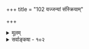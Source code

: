 +++
title = "102 यज्जन्यां संस्क्रियाम्"

+++
<details><summary>मूलम्</summary>

यज्जन्यां संस्क्रियां यत् किमपि नियमतो बोधयिष्यत्यदृष्टं तत्तद्वेद्यावलम्बिस्मृतिमुपजनयेत् संमतं च द्वयोस्तत् ।  
न ह्यन्यद् दृश्यतेऽत्र क्वचन तदधिके कल्पिते गौरवं स्यादित्युत्प्रेक्षा न युक्ता न हि परजनिते क्वापि तत्संस्क्रियोक्तिः ॥ १०२ ॥
</details>

<details><summary>सर्वाङ्कषा - १०२</summary>

ननु संस्काराङ्गीकारेऽपि नेष्टसिद्धिरित्याशङ्क्य समाधत्ते - यज्जन्यामित्यादि । यज्जन्यां **संस्क्रियाम्** =यादृशानुभवजन्यं संस्कारम् अदृष्टं नाम **यत्किमपि** = अदृष्टत्वादेवातीन्द्रियत्वस्य सिद्ध्या किञ्चित् नियमेन **बोधयति** =उद्बोधयति, **तत्** = तदेवादृष्टम् **तद्वेद्यावलम्बिस्मृतिम्** = पूर्वानुभूतवस्तुविषयिणीं स्मृतिम् उपजनयेत् । **तत्** =उद्बोधकं चादृष्टम् **द्वयोः** = वादिनोः संमतं च । न हि पूर्वानुभूतं सर्वं स्मर्यते, न हि स्मरणं वाऽस्मदधीनम् । समयेऽस्मरणम्, असमये स्मरणं च बहुधा दृश्यत एव । अतः संस्काराङ्गीकारेऽपि अदृष्टस्यैव संस्कारोद्बोधकत्वस्य सर्वैर्वक्तव्यत्वात् अदृष्टसहकृतः पूर्वानुभव एव स्मृतिजनकोऽस्तु – ‘तद्धेतोरेव तद्धेतुत्वे' इत्यादिन्यायात् । अत्र **क्वचन** = स्मृत्यनुभवयोर्मध्ये अन्यत् किञ्चित् न हि दृश्यते । दृश्यते चेत् गत्यन्तराभावादङ्गीकार्यम् । **तदधिके** = पूर्वानुभवादधिके कल्पिते गौरवम् स्यादेव । अदृष्टं नामैकमुद्बोधकं कल्पनीयम् अतीन्द्रियम् । पुनरप्यतीन्द्रियमन्यत् संस्काराख्यं कल्प्यते चेत्, अतीन्द्रियद्वयाङ्गीकारापत्त्या गौरवं स्पष्टम् । अतोऽदृष्टसहकृतः पूर्वानुभव एव स्मृतिं जनयतु । **इति** = इत्येवम् **उत्प्रेक्षा** = ऊहः न युक्ता । कुतः ? **परजनिते** = अनुभवभिन्नेन कर्मविशेषेण जाते अदृष्टे तत्संस्क्रि- **योक्तिः** =अनुभवद्वारत्वरूपसंस्कारशब्दः न हि युक्तः । अनुभवस्मृत्योः कार्यकारणभावे, अनुभवस्य नाशात् कालव्यवधानात् मध्ये द्वारमावश्यकम् । तच्च अनुभवजन्यं चेत्, अनुभवस्य द्वारं भवेत् । तज्जन्यत्वे सति तज्जन्यजनको हि व्यापारः । अदृष्टपदवाच्यधर्मस्तु न पूर्वानुभवजन्यः । किन्तु पूर्वजन्मकृतसत्कर्मजन्यः । स एतस्य द्वारं कथं भवेत् ? एतज्जन्यत्वाभावात् । अदृष्टं तु कुत्रापि न द्वारम्, किन्तु साक्षात्कारणम् । अतोऽनुभवस्मृत्योर्मध्ये द्वारमावश्यकम् । द्वारे सत्यपि कदाचित् स्मृतेरदर्शनात् उद्बोधकतया अदृष्टपदवाच्यो धर्मोऽपि कारणमिति अदृष्टेन संस्कारस्य नान्यथासिद्धिः । अतस्संस्कार आवश्यकः ॥ १०२ ॥
</details>
